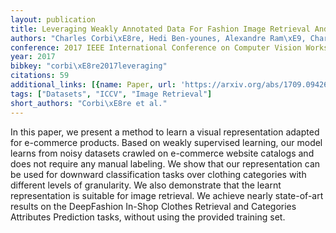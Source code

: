 ```yaml
---
layout: publication
title: Leveraging Weakly Annotated Data For Fashion Image Retrieval And Label Prediction
authors: "Charles Corbi\xE8re, Hedi Ben-younes, Alexandre Ram\xE9, Charles Ollion"
conference: 2017 IEEE International Conference on Computer Vision Workshops (ICCVW)
year: 2017
bibkey: "corbi\xE8re2017leveraging"
citations: 59
additional_links: [{name: Paper, url: 'https://arxiv.org/abs/1709.09426'}]
tags: ["Datasets", "ICCV", "Image Retrieval"]
short_authors: "Corbi\xE8re et al."
---
```

In this paper, we present a method to learn a visual representation adapted
for e-commerce products. Based on weakly supervised learning, our model learns
from noisy datasets crawled on e-commerce website catalogs and does not require
any manual labeling. We show that our representation can be used for downward
classification tasks over clothing categories with different levels of
granularity. We also demonstrate that the learnt representation is suitable for
image retrieval. We achieve nearly state-of-art results on the DeepFashion
In-Shop Clothes Retrieval and Categories Attributes Prediction tasks, without
using the provided training set.